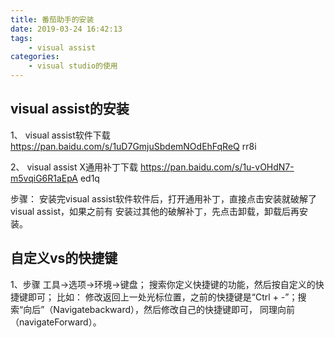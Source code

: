 ```yaml
---
title: 番茄助手的安装
date: 2019-03-24 16:42:13
tags: 
    - visual assist
categories: 
    - visual studio的使用
---
```

## visual assist的安装
1、 visual assist软件下载
https://pan.baidu.com/s/1uD7GmjuSbdemNOdEhFqReQ  rr8i

2、 visual assist X通用补丁下载
https://pan.baidu.com/s/1u-vOHdN7-m5vqiG6R1aEpA  ed1q

步骤：
    安装完visual assist软件软件后，打开通用补丁，直接点击安装就破解了visual assist，如果之前有
安装过其他的破解补丁，先点击卸载，卸载后再安装。

## 自定义vs的快捷键
1、步骤
   工具->选项->环境->键盘；
   搜索你定义快捷键的功能，然后按自定义的快捷键即可；
比如：
   修改返回上一处光标位置，之前的快捷键是“Ctrl + -”；搜索“向后”（Navigatebackward），然后修改自己的快捷键即可，
同理向前（navigateForward）。

    